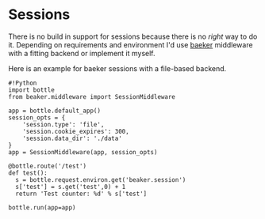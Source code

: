 # Sessions

There is no build in support for sessions because there is no *right*
way to do it. Depending on requirements and environment I'd use [baeker][]
middleware with a fitting backend or implement it myself.

Here is an example for baeker sessions with a file-based backend.


    #!Python
    import bottle
    from beaker.middleware import SessionMiddleware

    app = bottle.default_app()
    session_opts = {
        'session.type': 'file',
        'session.cookie_expires': 300,
        'session.data_dir': './data'
    }
    app = SessionMiddleware(app, session_opts)

    @bottle.route('/test')
    def test():
      s = bottle.request.environ.get('beaker.session')
      s['test'] = s.get('test',0) + 1
      return 'Test counter: %d' % s['test']

    bottle.run(app=app)



[baeker]: http://beaker.groovie.org/
